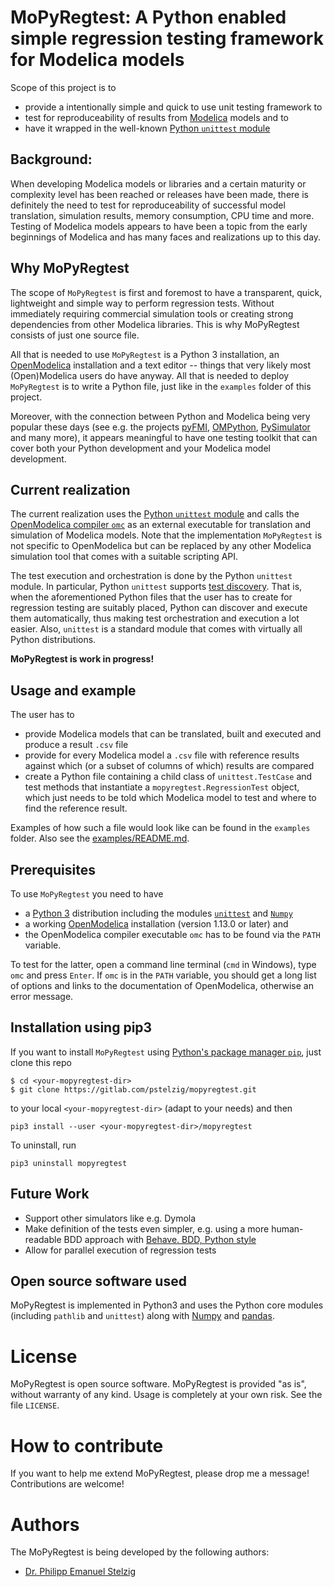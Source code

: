 # MoPyRegtest: A Python enabled simple regression testing framework for Modelica models

Scope of this project is to 
* provide a intentionally simple and quick to use unit testing framework to 
* test for reproduceability of results from [Modelica](https://www.modelica.org/) models and to
* have it wrapped in the well-known [Python `unittest` module](https://docs.python.org/3/library/unittest.html)


## Background: 
When developing Modelica models or libraries and a certain maturity or complexity level has been reached or releases have been made, there is definitely the need to test for reproduceability of successful model translation, simulation results, memory consumption, CPU time and more. Testing of Modelica models appears to have been a topic from the early beginnings of Modelica and has many faces and realizations up to this day. 


## Why MoPyRegtest
The scope of `MoPyRegtest` is first and foremost to have a transparent, quick, lightweight and simple way to perform regression tests. Without immediately requiring commercial simulation tools or creating strong dependencies from other Modelica libraries. This is why MoPyRegtest consists of just one source file. 

All that is needed to use `MoPyRegtest` is a Python 3 installation, an [OpenModelica](https://www.openmodelica.org/) installation and a text editor -- things that very likely most (Open)Modelica users do have anyway. All that is needed to deploy `MoPyRegtest` is to write a Python file, just like in the `examples` folder of this project. 

Moreover, with the connection between Python and Modelica being very popular these days (see e.g. the projects [pyFMI](https://pypi.org/project/PyFMI/), [OMPython](https://github.com/OpenModelica/OMPython), [PySimulator](https://github.com/PySimulator/PySimulator) and many more), it appears meaningful to have one testing toolkit that can cover both your Python development and your Modelica model development. 


## Current realization
The current realization uses the [Python `unittest` module](https://docs.python.org/3/library/unittest.html) and calls the [OpenModelica compiler `omc`](https://openmodelica.org/?id=51:open-modelica-compiler-omc&catid=10:main-category) as an external executable for translation and simulation of Modelica models. Note that the implementation `MoPyRegtest` is not specific to OpenModelica but can be replaced by any other Modelica simulation tool that comes with a suitable scripting API. 

The test execution and orchestration is done by the Python `unittest` module. In particular, Python `unittest` supports [test discovery](https://docs.python.org/3/library/unittest.html#test-discovery). That is, when the aforementioned Python files that the user has to create for regression testing are suitably placed, Python can discover and execute them automatically, thus making test orchestration and execution a lot easier. Also, `unittest` is a standard module that comes with virtually all Python distributions. 

**MoPyRegtest is work in progress!**


## Usage and example
The user has to
* provide Modelica models that can be translated, built and executed and produce a result `.csv` file
* provide for every Modelica model a `.csv` file with reference results against which (or a subset of columns of which) results are compared
* create a Python file containing a child class of `unittest.TestCase` and test methods that instantiate a `mopyregtest.RegressionTest` object, which just needs to be told which Modelica model to test and where to find the reference result. 

Examples of how such a file would look like can be found in the `examples` folder. Also see the [examples/README.md](/examples/README.md). 


## Prerequisites
To use `MoPyRegtest` you need to have
* a [Python 3](https://www.python.org/) distribution including the modules [`unittest`](https://docs.python.org/3/library/unittest.html) and [`Numpy`](https://numpy.org/)
* a working [OpenModelica](https://www.openmodelica.org/) installation (version 1.13.0 or later) and 
* the OpenModelica compiler executable `omc` has to be found via the `PATH` variable.

To test for the latter, open a command line terminal (`cmd` in Windows), type `omc` and press `Enter`. If `omc` is in the `PATH` variable, you should get a long list of options and links to the documentation of OpenModelica, otherwise an error message.


## Installation using pip3
If you want to install `MoPyRegtest` using [Python's package manager `pip`](https://packaging.python.org/tutorials/installing-packages/), just clone this repo

```
$ cd <your-mopyregtest-dir>
$ git clone https://gitlab.com/pstelzig/mopyregtest.git
```

to your local `<your-mopyregtest-dir>` (adapt to your needs) and then

```
pip3 install --user <your-mopyregtest-dir>/mopyregtest
```

To uninstall, run
```
pip3 uninstall mopyregtest
```


## Future Work
* Support other simulators like e.g. Dymola
* Make definition of the tests even simpler, e.g. using a more human-readable BDD approach with [Behave. BDD, Python style](https://github.com/behave/behave)
* Allow for parallel execution of regression tests


## Open source software used
MoPyRegtest is implemented in Python3 and uses the Python core modules (including `pathlib` and `unittest`) along with [Numpy](https://numpy.org/) and [pandas](https://pandas.pydata.org/). 


# License
MoPyRegtest is open source software. MoPyRegtest is provided "as is", without warranty of any kind. Usage is completely at your own risk. See the file `LICENSE`. 


# How to contribute
If you want to help me extend MoPyRegtest, please drop me a message! Contributions are welcome!


# Authors
The MoPyRegtest is being developed by the following authors:
* [Dr. Philipp Emanuel Stelzig](mailto:software@philippstelzig.de)

